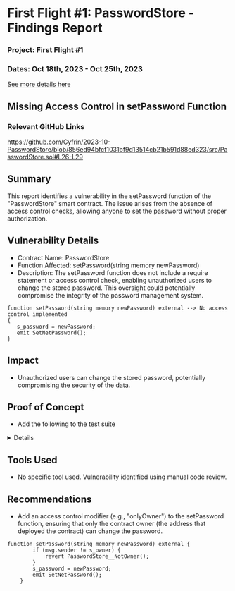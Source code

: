 # First Flight #1: PasswordStore - Findings Report 
### Project: First Flight #1

### Dates: Oct 18th, 2023 - Oct 25th, 2023
  
[See more details here](https://www.codehawks.com/contests/clnuo221v0001l50aomgo4nyn)

## Missing Access Control in setPassword Function            

### Relevant GitHub Links
	
https://github.com/Cyfrin/2023-10-PasswordStore/blob/856ed94bfcf1031bf9d13514cb21b591d88ed323/src/PasswordStore.sol#L26-L29

## Summary
This report identifies a vulnerability in the setPassword function of the "PasswordStore" smart contract. The issue arises from the absence of access control checks, allowing anyone to set the password without proper authorization.

## Vulnerability Details
- Contract Name: PasswordStore
- Function Affected: setPassword(string memory newPassword)
- Description: The setPassword function does not include a require statement or access control check, enabling unauthorized users to change the stored password. This oversight could potentially compromise the integrity of the password management system.
  
```solidity
function setPassword(string memory newPassword) external --> No access control implemented 
{ 
   s_password = newPassword; 
   emit SetNetPassword();
} 
```

## Impact
- Unauthorized users can change the stored password, potentially compromising the security of the data.

## Proof of Concept
- Add the following to the test suite
<details>
	
```solidity
function test_anyone_can_set_password_fuzz(address randomAddress) public{
        vm.assume(randomAddress != owner);
        vm.prank(randomAddress);
        string memory expectedPassword = "myNewPassword";
        passwordStore.setPassword(expectedPassword);
        vm.prank(owner);
        string memory actualPassword = passwordStore.getPassword();
        assertEq(actualPassword,expectedPassword);
    }
```

</details>

## Tools Used
- No specific tool used. Vulnerability identified using manual code review.

## Recommendations
- Add an access control modifier (e.g., "onlyOwner") to the setPassword function, ensuring that only the contract owner (the address that deployed the contract) can change the password.
```solidity
function setPassword(string memory newPassword) external { 
        if (msg.sender != s_owner) {
            revert PasswordStore__NotOwner();
        }
        s_password = newPassword; 
        emit SetNetPassword();
    }
```
